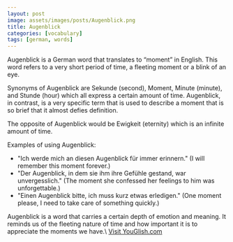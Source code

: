 ```yaml
---
layout: post
image: assets/images/posts/Augenblick.png
title: Augenblick
categories: [vocabulary]
tags: [german, words]
---
```


Augenblick is a German word that translates to “moment” in English. This word refers to a very short period of time, a fleeting moment or a blink of an eye.

Synonyms of Augenblick are Sekunde (second), Moment, Minute (minute), and Stunde (hour) which all express a certain amount of time. Augenblick, in contrast, is a very specific term that is used to describe a moment that is so brief that it almost defies definition.

The opposite of Augenblick would be Ewigkeit (eternity) which is an infinite amount of time. 

Examples of using Augenblick:

- "Ich werde mich an diesen Augenblick für immer erinnern." (I will remember this moment forever.)
- "Der Augenblick, in dem sie ihm ihre Gefühle gestand, war unvergesslich." (The moment she confessed her feelings to him was unforgettable.)
- "Einen Augenblick bitte, ich muss kurz etwas erledigen." (One moment please, I need to take care of something quickly.)

Augenblick is a word that carries a certain depth of emotion and meaning. It reminds us of the fleeting nature of time and how important it is to appreciate the moments we have.\ <a id="yg-widget-0" class="youglish-widget" data-query="Augenblick" data-lang="german" data-components="8412" data-auto-start="0" data-bkg-color="theme_light" data-title="How%20to%20pronounce%20Augenblick%20in%20German"  rel="nofollow" href="https://youglish.com">Visit YouGlish.com</a><script async src="https://youglish.com/public/emb/widget.js" charset="utf-8"></script>